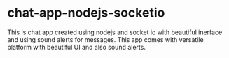 # chat-app-nodejs-socketio
This is chat app created using nodejs and socket io with beautiful inerface and using sound alerts for messages.
This app comes with versatile platform with beautiful UI and also sound alerts.
